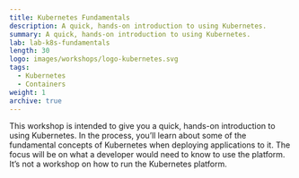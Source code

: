 ```yaml
---
title: Kubernetes Fundamentals
description: A quick, hands-on introduction to using Kubernetes.
summary: A quick, hands-on introduction to using Kubernetes.
lab: lab-k8s-fundamentals
length: 30
logo: images/workshops/logo-kubernetes.svg
tags:
  - Kubernetes
  - Containers
weight: 1
archive: true
---
```


This workshop is intended to give you a quick, hands-on introduction to using Kubernetes. In the process, you’ll learn about some of the fundamental concepts of Kubernetes when deploying applications to it. The focus will be on what a developer would need to know to use the platform. It’s not a workshop on how to run the Kubernetes platform.
